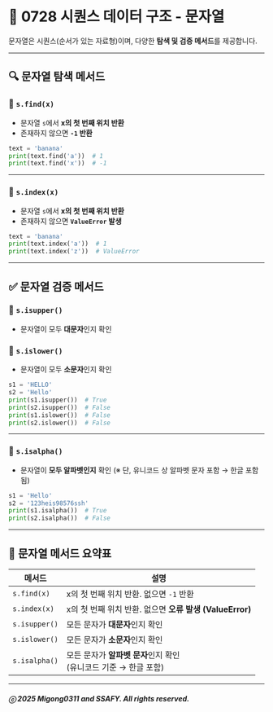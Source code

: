 
# 📘 0728 시퀀스 데이터 구조 - 문자열

문자열은 시퀀스(순서가 있는 자료형)이며, 다양한 **탐색 및 검증 메서드**를 제공합니다.

---

## 🔍 문자열 탐색 메서드

### 🔹 `s.find(x)`

* 문자열 `s`에서 **x의 첫 번째 위치 반환**
* 존재하지 않으면 **`-1` 반환**

```python
text = 'banana'
print(text.find('a'))  # 1
print(text.find('x'))  # -1
```

---

### 🔹 `s.index(x)`

* 문자열 `s`에서 **x의 첫 번째 위치 반환**
* 존재하지 않으면 **`ValueError` 발생**

```python
text = 'banana'
print(text.index('a'))  # 1
print(text.index('z'))  # ValueError
```

---

## ✅ 문자열 검증 메서드

### 🔹 `s.isupper()`

* 문자열이 모두 **대문자**인지 확인

### 🔹 `s.islower()`

* 문자열이 모두 **소문자**인지 확인

```python
s1 = 'HELLO'
s2 = 'Hello'
print(s1.isupper())  # True
print(s2.isupper())  # False
print(s1.islower())  # False
print(s2.islower())  # False
```

---

### 🔹 `s.isalpha()`

* 문자열이 **모두 알파벳인지** 확인
  (※ 단, 유니코드 상 알파벳 문자 포함 → 한글 포함됨)

```python
s1 = 'Hello'
s2 = '123heis98576ssh'
print(s1.isalpha())  # True
print(s2.isalpha())  # False
```

---

## 🧾 문자열 메서드 요약표

| 메서드           | 설명                                          |
| ------------- | ------------------------------------------- |
| `s.find(x)`   | x의 첫 번째 위치 반환. 없으면 `-1` 반환                  |
| `s.index(x)`  | x의 첫 번째 위치 반환. 없으면 **오류 발생 (ValueError)**   |
| `s.isupper()` | 모든 문자가 **대문자**인지 확인                         |
| `s.islower()` | 모든 문자가 **소문자**인지 확인                         |
| `s.isalpha()` | 모든 문자가 **알파벳 문자**인지 확인<br>(유니코드 기준 → 한글 포함) |

---

##### ⓒ 2025 Migong0311 and SSAFY. All rights reserved.
